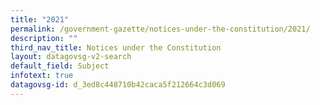 ```yaml
---
title: "2021"
permalink: /government-gazette/notices-under-the-constitution/2021/
description: ""
third_nav_title: Notices under the Constitution
layout: datagovsg-v2-search
default_field: Subject
infotext: true
datagovsg-id: d_3ed8c448710b42caca5f212664c3d069
---
```

